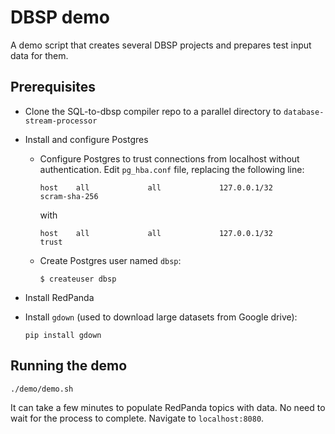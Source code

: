 # DBSP demo

A demo script that creates several DBSP projects and prepares test input data for them.

## Prerequisites

* Clone the SQL-to-dbsp compiler repo to a parallel directory to
  `database-stream-processor`

* Install and configure Postgres
  - Configure Postgres to trust connections from localhost without
    authentication. Edit `pg_hba.conf` file, replacing the following line:
    ```
    host    all             all             127.0.0.1/32            scram-sha-256
    ```
    with
    ```
    host    all             all             127.0.0.1/32            trust
    ```

  - Create Postgres user named `dbsp`:
    ```
    $ createuser dbsp
    ```

* Install RedPanda

* Install `gdown` (used to download large datasets from Google drive):
  ```
  pip install gdown
  ```

## Running the demo

```
./demo/demo.sh
```

It can take a few minutes to populate RedPanda topics with data.  No need to
wait for the process to complete.  Navigate to `localhost:8080`.
